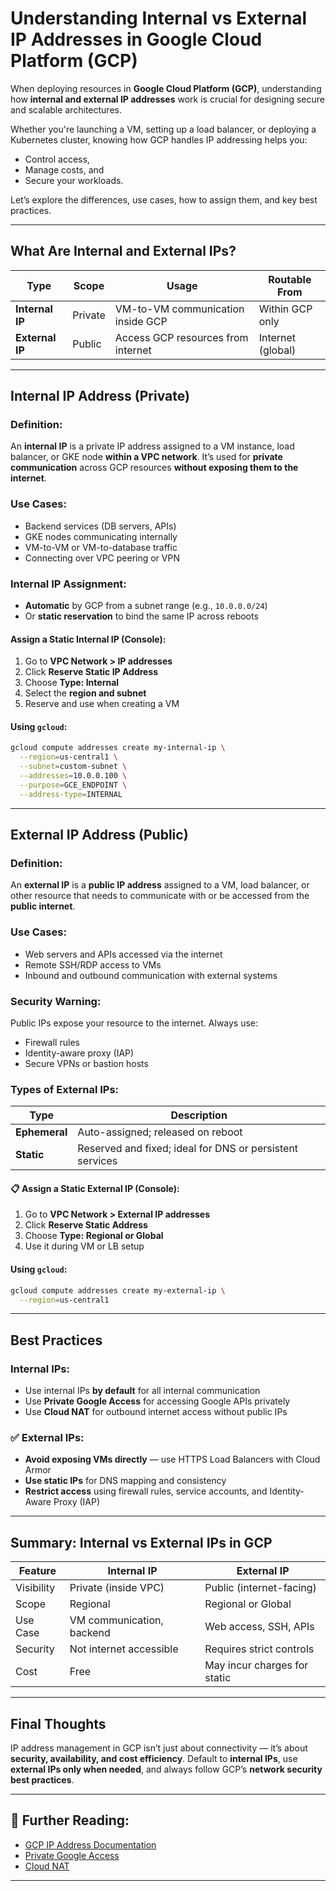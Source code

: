 #  Understanding Internal vs External IP Addresses in Google Cloud Platform (GCP)

When deploying resources in **Google Cloud Platform (GCP)**, understanding how **internal and external IP addresses** work is crucial for designing secure and scalable architectures.

Whether you're launching a VM, setting up a load balancer, or deploying a Kubernetes cluster, knowing how GCP handles IP addressing helps you:

* Control access,
* Manage costs, and
* Secure your workloads.

Let’s explore the differences, use cases, how to assign them, and key best practices.

---

##  What Are Internal and External IPs?

| Type            | Scope   | Usage                              | Routable From     |
| --------------- | ------- | ---------------------------------- | ----------------- |
| **Internal IP** | Private | VM-to-VM communication inside GCP  | Within GCP only   |
| **External IP** | Public  | Access GCP resources from internet | Internet (global) |

---

## Internal IP Address (Private)

###  Definition:

An **internal IP** is a private IP address assigned to a VM instance, load balancer, or GKE node **within a VPC network**. It’s used for **private communication** across GCP resources **without exposing them to the internet**.

###  Use Cases:

* Backend services (DB servers, APIs)
* GKE nodes communicating internally
* VM-to-VM or VM-to-database traffic
* Connecting over VPC peering or VPN

###  Internal IP Assignment:

* **Automatic** by GCP from a subnet range (e.g., `10.0.0.0/24`)
* Or **static reservation** to bind the same IP across reboots

####  Assign a Static Internal IP (Console):

1. Go to **VPC Network > IP addresses**
2. Click **Reserve Static IP Address**
3. Choose **Type: Internal**
4. Select the **region and subnet**
5. Reserve and use when creating a VM

####  Using `gcloud`:

```bash
gcloud compute addresses create my-internal-ip \
  --region=us-central1 \
  --subnet=custom-subnet \
  --addresses=10.0.0.100 \
  --purpose=GCE_ENDPOINT \
  --address-type=INTERNAL
```

---

## External IP Address (Public)

###  Definition:

An **external IP** is a **public IP address** assigned to a VM, load balancer, or other resource that needs to communicate with or be accessed from the **public internet**.

###  Use Cases:

* Web servers and APIs accessed via the internet
* Remote SSH/RDP access to VMs
* Inbound and outbound communication with external systems

###  Security Warning:

Public IPs expose your resource to the internet. Always use:

* Firewall rules
* Identity-aware proxy (IAP)
* Secure VPNs or bastion hosts

###  Types of External IPs:

| Type          | Description                                              |
| ------------- | -------------------------------------------------------- |
| **Ephemeral** | Auto-assigned; released on reboot                        |
| **Static**    | Reserved and fixed; ideal for DNS or persistent services |

#### 📋 Assign a Static External IP (Console):

1. Go to **VPC Network > External IP addresses**
2. Click **Reserve Static Address**
3. Choose **Type: Regional or Global**
4. Use it during VM or LB setup

#### Using `gcloud`:

```bash
gcloud compute addresses create my-external-ip \
  --region=us-central1
```

---

##  Best Practices

###  Internal IPs:

* Use internal IPs **by default** for all internal communication
* Use **Private Google Access** for accessing Google APIs privately
* Use **Cloud NAT** for outbound internet access without public IPs

### ✅ External IPs:

* **Avoid exposing VMs directly** — use HTTPS Load Balancers with Cloud Armor
* **Use static IPs** for DNS mapping and consistency
* **Restrict access** using firewall rules, service accounts, and Identity-Aware Proxy (IAP)

---

##  Summary: Internal vs External IPs in GCP

| Feature    | Internal IP               | External IP                  |
| ---------- | ------------------------- | ---------------------------- |
| Visibility | Private (inside VPC)      | Public (internet-facing)     |
| Scope      | Regional                  | Regional or Global           |
| Use Case   | VM communication, backend | Web access, SSH, APIs        |
| Security   | Not internet accessible   | Requires strict controls     |
| Cost       | Free                      | May incur charges for static |

---

##  Final Thoughts

IP address management in GCP isn’t just about connectivity — it’s about **security, availability, and cost efficiency**. Default to **internal IPs**, use **external IPs only when needed**, and always follow GCP’s **network security best practices**.

---

## 📘 Further Reading:

* [GCP IP Address Documentation](https://cloud.google.com/compute/docs/ip-addresses)
* [Private Google Access](https://cloud.google.com/vpc/docs/private-google-access)
* [Cloud NAT](https://cloud.google.com/nat/docs/overview)

---
